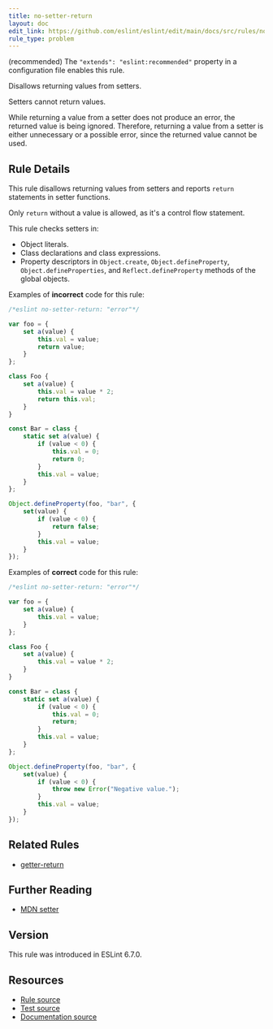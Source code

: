 ```yaml
---
title: no-setter-return
layout: doc
edit_link: https://github.com/eslint/eslint/edit/main/docs/src/rules/no-setter-return.md
rule_type: problem
---
```




(recommended) The `"extends": "eslint:recommended"` property in a configuration file enables this rule.

Disallows returning values from setters.

Setters cannot return values.

While returning a value from a setter does not produce an error, the returned value is being ignored. Therefore, returning a value from a setter is either unnecessary or a possible error, since the returned value cannot be used.

## Rule Details

This rule disallows returning values from setters and reports `return` statements in setter functions.

Only `return` without a value is allowed, as it's a control flow statement.

This rule checks setters in:

* Object literals.
* Class declarations and class expressions.
* Property descriptors in `Object.create`, `Object.defineProperty`, `Object.defineProperties`, and `Reflect.defineProperty` methods of the global objects.

Examples of **incorrect** code for this rule:

```js
/*eslint no-setter-return: "error"*/

var foo = {
    set a(value) {
        this.val = value;
        return value;
    }
};

class Foo {
    set a(value) {
        this.val = value * 2;
        return this.val;
    }
}

const Bar = class {
    static set a(value) {
        if (value < 0) {
            this.val = 0;
            return 0;
        }
        this.val = value;
    }
};

Object.defineProperty(foo, "bar", {
    set(value) {
        if (value < 0) {
            return false;
        }
        this.val = value;
    }
});
```

Examples of **correct** code for this rule:

```js
/*eslint no-setter-return: "error"*/

var foo = {
    set a(value) {
        this.val = value;
    }
};

class Foo {
    set a(value) {
        this.val = value * 2;
    }
}

const Bar = class {
    static set a(value) {
        if (value < 0) {
            this.val = 0;
            return;
        }
        this.val = value;
    }
};

Object.defineProperty(foo, "bar", {
    set(value) {
        if (value < 0) {
            throw new Error("Negative value.");
        }
        this.val = value;
    }
});
```

## Related Rules

* [getter-return](getter-return)

## Further Reading

* [MDN setter](https://developer.mozilla.org/en-US/docs/Web/JavaScript/Reference/Functions/set)

## Version

This rule was introduced in ESLint 6.7.0.

## Resources

* [Rule source](https://github.com/eslint/eslint/tree/HEAD/lib/rules/no-setter-return.js)
* [Test source](https://github.com/eslint/eslint/tree/HEAD/tests/lib/rules/no-setter-return.js)
* [Documentation source](https://github.com/eslint/eslint/tree/HEAD/docs/src/rules/no-setter-return.md)
